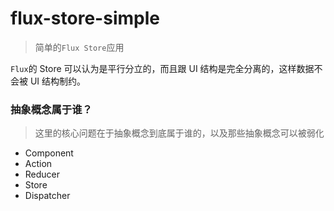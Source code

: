 # flux-store-simple

> 简单的`Flux Store`应用

`Flux`的 Store 可以认为是平行分立的，而且跟 UI 结构是完全分离的，这样数据不会被 UI 结构制约。

### 抽象概念属于谁？

> 这里的核心问题在于抽象概念到底属于谁的，以及那些抽象概念可以被弱化

* Component
* Action
* Reducer
* Store
* Dispatcher

